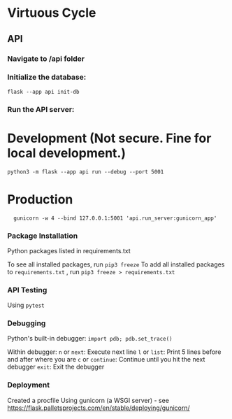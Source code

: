 # Virtuous Cycle

## API

### Navigate to /api folder

### Initialize the database:
```
flask --app api init-db
```

### Run the API server:
# Development (Not secure. Fine for local development.)
```
python3 -m flask --app api run --debug --port 5001
```
# Production
```
  gunicorn -w 4 --bind 127.0.0.1:5001 'api.run_server:gunicorn_app'
```

### Package Installation
Python packages listed in requirements.txt

To see all installed packages, run
  `pip3 freeze`
To add all installed packages to `requirements.txt` , run
  `pip3 freeze > requirements.txt`


### API Testing
Using `pytest`

### Debugging
Python's built-in debugger:
`import pdb; pdb.set_trace()`

Within debugger:
`n` or `next`: Execute next line
`l` or `list`: Print 5 lines before and after where you are
`c` or `continue`: Continue until you hit the next debugger
`exit`: Exit the debugger

### Deployment
Created a procfile
Using gunicorn (a WSGI server) - see https://flask.palletsprojects.com/en/stable/deploying/gunicorn/




